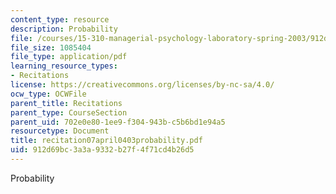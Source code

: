 ```yaml
---
content_type: resource
description: Probability
file: /courses/15-310-managerial-psychology-laboratory-spring-2003/912d69bc3a3a9332b27f4f71cd4b26d5_recitation07april0403probability.pdf
file_size: 1085404
file_type: application/pdf
learning_resource_types:
- Recitations
license: https://creativecommons.org/licenses/by-nc-sa/4.0/
ocw_type: OCWFile
parent_title: Recitations
parent_type: CourseSection
parent_uid: 702e0e80-1ee9-f304-943b-c5b6bd1e94a5
resourcetype: Document
title: recitation07april0403probability.pdf
uid: 912d69bc-3a3a-9332-b27f-4f71cd4b26d5
---
```

Probability